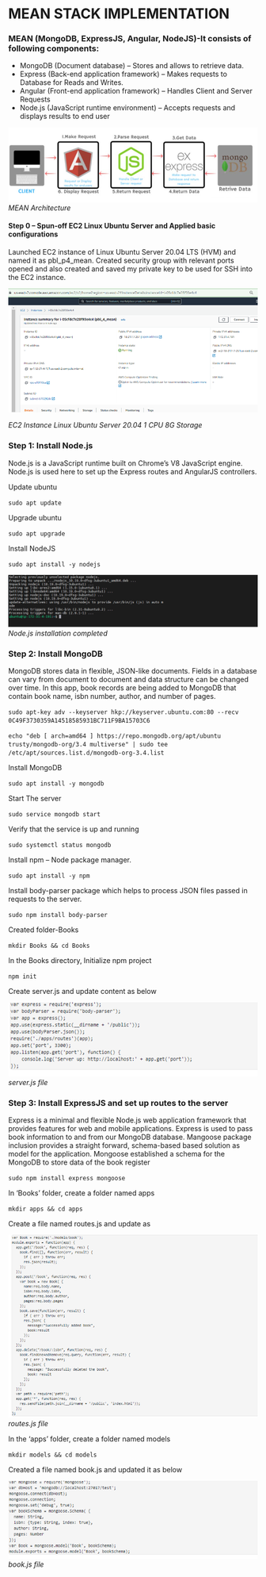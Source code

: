 # MEAN STACK IMPLEMENTATION
### MEAN (MongoDB, ExpressJS, Angular, NodeJS)-It consists of following components:

-   MongoDB (Document database) – Stores and allows to retrieve data.
-   Express (Back-end application framework) – Makes requests to Database for Reads and Writes.
-   Angular (Front-end application framework) – Handles Client and Server Requests
-   Node.js (JavaScript runtime environment) – Accepts requests and displays results to end user

![MEAN Archictecture](./images/mean_arch.PNG)
*MEAN Architecture*

#### Step 0 – Spun-off EC2 Linux Ubuntu Server and Applied basic configurations

Launched EC2 instance of Linux Ubuntu Server 20.04 LTS (HVM) and named it as pbl_p4_mean. Created security group with relevant ports opened and also created and saved my private key to be used for SSH into the EC2 instance.


![EC2 Machine](./images/EC2_instance.PNG)

*EC2 Instance Linux Ubuntu Server 20.04 1 CPU 8G Storage*

### Step 1: Install Node.js

Node.js is a JavaScript runtime built on Chrome’s V8 JavaScript engine. Node.js is used here to set up the Express routes and AngularJS controllers.

Update ubuntu

`sudo apt update`

Upgrade ubuntu

`sudo apt upgrade`

Install NodeJS

`sudo apt install -y nodejs`

![NodeJS](./images/nodejs.PNG)
*Node.js installation completed*

### Step 2: Install MongoDB

MongoDB stores data in flexible, JSON-like documents. Fields in a database can vary from document to document and data structure can be changed over time. In this app, book records are being added to MongoDB that contain book name, isbn number, author, and number of pages.

`sudo apt-key adv --keyserver hkp://keyserver.ubuntu.com:80 --recv 0C49F3730359A14518585931BC711F9BA15703C6`

`echo "deb [ arch=amd64 ] https://repo.mongodb.org/apt/ubuntu trusty/mongodb-org/3.4 multiverse" | sudo tee /etc/apt/sources.list.d/mongodb-org-3.4.list`

Install MongoDB

`sudo apt install -y mongodb`

Start The server

`sudo service mongodb start`

Verify that the service is up and running

`sudo systemctl status mongodb`

Install npm – Node package manager.

`sudo apt install -y npm`

Install body-parser package which helps to process JSON files passed in requests to the server.

`sudo npm install body-parser`

Created folder-Books

`mkdir Books && cd Books`

In the Books directory, Initialize npm project

`npm init`

Create server.js and update content as below 

![server.js](./images/serverjs.PNG)
*server.js file*

### Step 3: Install ExpressJS and set up routes to the server

Express is a minimal and flexible Node.js web application framework that provides features for web and mobile applications. Express is used to pass book information to and from our MongoDB database. Mangoose package inclusion provides a straight forward, schema-based based solution as model for the application. Mongoose established a schema for the MongoDB to store data of the book register

`sudo npm install express mongoose`

In ‘Books’ folder, create a folder named apps

`mkdir apps && cd apps`

Create a file named routes.js and update as

![routes.js](./images/routesjs.PNG)
*routes.js file*

In the ‘apps’ folder, create a folder named models

`mkdir models && cd models`

Created a file named book.js and updated it as below

![book.js](./images/bookjs.PNG)
*book.js file*

